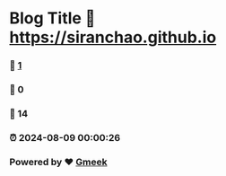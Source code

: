 # Blog Title :link: https://siranchao.github.io 
### :page_facing_up: [1](https://siranchao.github.io/tag.html) 
### :speech_balloon: 0 
### :hibiscus: 14 
### :alarm_clock: 2024-08-09 00:00:26 
### Powered by :heart: [Gmeek](https://github.com/Meekdai/Gmeek)
